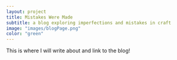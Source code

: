 ```yaml
---
layout: project
title: Mistakes Were Made
subtitle: a blog exploring imperfections and mistakes in craft
image: "images/blogPage.png"
color: "green"
---
```


This is where I will write about and link to the blog! 